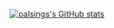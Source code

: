 [![oalsings's GitHub stats](https://github-readme-stats-flax-pi-60.vercel.app/api?username=oalsing)](https://github.com/anuraghazra/github-readme-stats)

<!--
**oalsing/oalsing** is a ✨ _special_ ✨ repository because its `README.md` (this file) appears on your GitHub profile.

Here are some ideas to get you started:

- 🔭 I’m currently working on ...
- 🌱 I’m currently learning ...
- 👯 I’m looking to collaborate on ...
- 🤔 I’m looking for help with ...
- 💬 Ask me about ...
- 📫 How to reach me: ...
- 😄 Pronouns: ...
- ⚡ Fun fact: ...
-->
